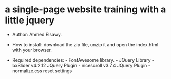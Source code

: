 # a single-page website training with a little jquery

- Author: Ahmed Elsawy.

- How to install: download the zip file, unzip it and open the index.html with your browser.



- Required dependencies:  - FontAwesome library.
                          - JQuery  Library 
                          - bxSlider v4.2.12 JQuery Plugin
                          - nicescroll v3.7.4 JQuery Plugin
                          - normalize.css reset settings 





